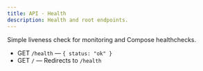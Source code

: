 ```yaml
---
title: API · Health
description: Health and root endpoints.
---
```


Simple liveness check for monitoring and Compose healthchecks.

- GET `/health` — `{ status: "ok" }`
- GET `/` — Redirects to `/health`
